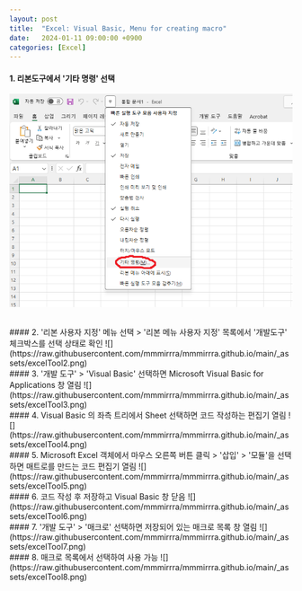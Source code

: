 ```yaml
---
layout: post
title:  "Excel: Visual Basic, Menu for creating macro"
date:   2024-01-11 09:00:00 +0900
categories: [Excel]
---
```


#### 1. 리본도구에서 '기타 명령' 선택   
![](https://raw.githubusercontent.com/mmmirrra/mmmirrra.github.io/main/_assets/excelTool1.png)
   
<br>
#### 2. '리본 사용자 지정' 메뉴 선택 > '리본 메뉴 사용자 지정' 목록에서 '개발도구' 체크박스를 선택 상태로 확인   
![](https://raw.githubusercontent.com/mmmirrra/mmmirrra.github.io/main/_assets/excelTool2.png)
   
<br>
#### 3. '개발 도구' > 'Visual Basic' 선택하면 Microsoft Visual Basic for Applications 창 열림   
![](https://raw.githubusercontent.com/mmmirrra/mmmirrra.github.io/main/_assets/excelTool3.png)
   
<br>
#### 4. Visual Basic 의 좌측 트리에서 Sheet 선택하면 코드 작성하는 편집기 열림   
![](https://raw.githubusercontent.com/mmmirrra/mmmirrra.github.io/main/_assets/excelTool4.png)
   
<br>
#### 5. Microsoft Excel 객체에서 마우스 오른쪽 버튼 클릭 > '삽입' > '모듈'을 선택하면 매트로를 만드는 코드 편집기 열림   
![](https://raw.githubusercontent.com/mmmirrra/mmmirrra.github.io/main/_assets/excelTool5.png)
   
<br>
#### 6. 코드 작성 후 저장하고 Visual Basic 창 닫음   
![](https://raw.githubusercontent.com/mmmirrra/mmmirrra.github.io/main/_assets/excelTool6.png)
   
<br>
#### 7. '개발 도구' > '매크로' 선택하면 저장되어 있는 매크로 목록 창 열림   
![](https://raw.githubusercontent.com/mmmirrra/mmmirrra.github.io/main/_assets/excelTool7.png)
   
<br>
#### 8. 매크로 목록에서 선택하여 사용 가능   
![](https://raw.githubusercontent.com/mmmirrra/mmmirrra.github.io/main/_assets/excelTool8.png)
   